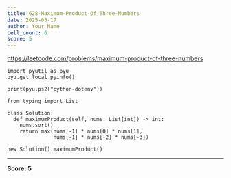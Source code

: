 ```yaml
---
title: 628-Maximum-Product-Of-Three-Numbers
date: 2025-05-17
author: Your Name
cell_count: 6
score: 5
---
```


https://leetcode.com/problems/maximum-product-of-three-numbers


```
import pyutil as pyu
pyu.get_local_pyinfo()
```


```
print(pyu.ps2("python-dotenv"))
```


```
from typing import List
```


```
class Solution:
  def maximumProduct(self, nums: List[int]) -> int:
    nums.sort()
    return max(nums[-1] * nums[0] * nums[1],
               nums[-1] * nums[-2] * nums[-3])
```


```
new Solution().maximumProduct()
```


---
**Score: 5**